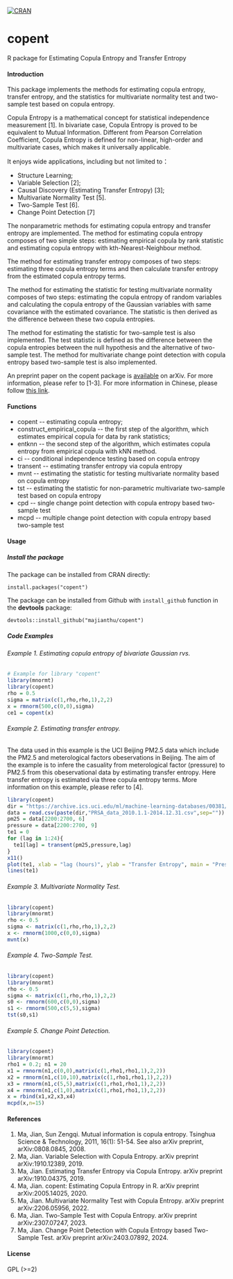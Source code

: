 [![CRAN](https://www.r-pkg.org/badges/version/copent)](https://cran.r-project.org/package=copent)
# copent
R package for Estimating Copula Entropy and Transfer Entropy

#### Introduction
This package implements the methods for estimating copula entropy, transfer entropy, and the statistics for multivariate normality test and two-sample test based on copula entropy.

Copula Entropy is a mathematical concept for statistical independence measurement [1]. In bivariate case, Copula Entropy is proved to be equivalent to Mutual Information. Different from Pearson Correlation Coefficient, Copula Entropy is defined for non-linear, high-order and multivariate cases, which makes it universally applicable.

It enjoys wide applications, including but not limited to：
* Structure Learning;
* Variable Selection [2];
* Causal Discovery (Estimating Transfer Entropy) [3];
* Multivariate Normality Test [5].
* Two-Sample Test [6].
* Change Point Detection [7]

The nonparametric methods for estimating copula entropy and transfer entropy are implemented. The method for estimating copula entropy composes of two simple steps: estimating empirical copula by rank statistic and estimating copula entropy with kth-Nearest-Neighbour method. 

The method for estimating transfer entropy composes of two steps: estimating three copula entropy terms and then calculate transfer entropy from the estimated copula entropy terms. 

The method for estimating the statistic for testing multivariate normality composes of two steps: estimating the copula entropy of random variables and calculating the copula entropy of the Gaussian variables with same covariance with the estimated covariance. The statistic is then derived as the difference between these two copula entropies.

The method for estimating the statistic for two-sample test is also implemented. The test statistic is defined as the difference between the copula entropies between the null hypothesis and the alternative of two-sample test. The method for multivariate change point detection with copula entropy based two-sample test is also implemented.

An preprint paper on the copent package is [available](https://arxiv.org/abs/2005.14025) on arXiv. For more information, please refer to [1-3]. For more information in Chinese, please follow [this link](http://blog.sciencenet.cn/blog-3018268-978326.html).

#### Functions
* copent -- estimating copula entropy;
* construct_empirical_copula -- the first step of the algorithm, which estimates empirical copula for data by rank statistics;
* entknn -- the second step of the algorithm, which estimates copula entropy from empirical copula with kNN method.
* ci -- conditional independence testing based on copula entropy
* transent -- estimating transfer entropy via copula entropy
* mvnt -- estimating the statistic for testing multivariate normality based on copula entropy
* tst -- estimating the statistic for non-parametric multivariate two-sample test based on copula entropy
* cpd -- single change point detection with copula entropy based two-sample test
* mcpd -- multiple change point detection with copula entropy based two-sample test

#### Usage 
##### Install the package
The package can be installed from CRAN directly:
```
install.packages("copent")
```
The package can be installed from Github with `install_github` function in the **devtools** package:
```
devtools::install_github("majianthu/copent")
```

##### Code Examples
###### Example 1. Estimating copula entropy of bivariate Gaussian rvs.
```r
# Example for library "copent"
library(mnormt)
library(copent)
rho = 0.5
sigma = matrix(c(1,rho,rho,1),2,2)
x = rmnorm(500,c(0,0),sigma)
ce1 = copent(x)
```
###### Example 2. Estimating transfer entropy.
The data used in this example is the UCI Beijing PM2.5 data which include the PM2.5 and meterological factors obeservations in Beijing. The aim of the example is to infere the casuality from meterological factor (pressure) to PM2.5 from this obeservational data by estimating transfer entropy. Here transfer entropy is estimated via three copula entropy terms. More information on this example, please refer to [4].
```r
library(copent) 
dir = "https://archive.ics.uci.edu/ml/machine-learning-databases/00381/"
data = read.csv(paste(dir,"PRSA_data_2010.1.1-2014.12.31.csv",sep=""))
pm25 = data[2200:2700, 6]
pressure = data[2200:2700, 9]
te1 = 0
for (lag in 1:24){
  te1[lag] = transent(pm25,pressure,lag)
}
x11()
plot(te1, xlab = "lag (hours)", ylab = "Transfer Entropy", main = "Pressure")
lines(te1)
```
###### Example 3. Multivariate Normality Test.
```r
library(copent)
library(mnormt)
rho <- 0.5
sigma <- matrix(c(1,rho,rho,1),2,2)
x <- rmnorm(1000,c(0,0),sigma)
mvnt(x)
```
###### Example 4. Two-Sample Test.
```r
library(copent)
library(mnormt)
rho <- 0.5
sigma <- matrix(c(1,rho,rho,1),2,2)
s0 <- rmnorm(600,c(0,0),sigma)
s1 <- rmnorm(500,c(5,5),sigma)
tst(s0,s1)
```
###### Example 5. Change Point Detection.
```r
library(copent)
library(mnormt)
rho1 = 0.2; n1 = 20
x1 = rmnorm(n1,c(0,0),matrix(c(1,rho1,rho1,1),2,2))
x2 = rmnorm(n1,c(10,10),matrix(c(1,rho1,rho1,1),2,2))
x3 = rmnorm(n1,c(5,5),matrix(c(1,rho1,rho1,1),2,2))
x4 = rmnorm(n1,c(1,0),matrix(c(1,rho1,rho1,1),2,2))
x = rbind(x1,x2,x3,x4)
mcpd(x,n=15)
```

#### References
1. Ma, Jian, Sun Zengqi. Mutual information is copula entropy. Tsinghua Science & Technology, 2011, 16(1): 51-54. See also arXiv preprint, arXiv:0808.0845, 2008.
2. Ma, Jian. Variable Selection with Copula Entropy. arXiv preprint arXiv:1910.12389, 2019.
3. Ma, Jian. Estimating Transfer Entropy via Copula Entropy. arXiv preprint arXiv:1910.04375, 2019.
4. Ma, Jian. copent: Estimating Copula Entropy in R. arXiv preprint arXiv:2005.14025, 2020.
5. Ma, Jian. Multivariate Normality Test with Copula Entropy. arXiv preprint arXiv:2206.05956, 2022.
6. Ma, Jian. Two-Sample Test with Copula Entropy. arXiv preprint arXiv:2307.07247, 2023.
7. Ma, Jian. Change Point Detection with Copula Entropy based Two-Sample Test. arXiv preprint arXiv:2403.07892, 2024.
#### License
GPL (>=2)
